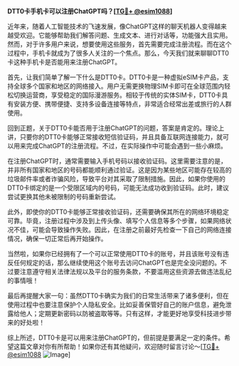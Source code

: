 **DTT0卡手机卡可以注册ChatGPT吗？[[TG💪+ @esim1088](https://t.me/s/esim1088)]**

近年来，随着人工智能技术的飞速发展，像ChatGPT这样的聊天机器人变得越来越受欢迎。它能够帮助我们解答问题、生成文本、进行对话等，功能强大且实用。然而，对于许多用户来说，想要使用这些服务，首先需要完成注册流程。而在这个过程中，手机卡就成为了很多人关注的一个焦点。那么，今天我们就来聊聊DTT0卡这种手机卡是否能用来注册ChatGPT。

首先，让我们简单了解一下什么是DTT0卡。DTT0卡是一种虚拟eSIM卡产品，支持全球多个国家和地区的网络接入。用户无需更换物理SIM卡即可在全球范围内轻松切换运营商，享受稳定的国际漫游服务。相较于传统的实体SIM卡，DTT0卡具有安装方便、携带便捷、支持多设备连接等特点，非常适合经常出差或旅行的人群使用。

回到正题，关于DTT0卡能否用于注册ChatGPT的问题，答案是肯定的。理论上讲，只要你的DTT0卡能够正常接收短信验证码，并且具备互联网连接能力，就可以用来完成ChatGPT的注册流程。不过，在实际操作中可能会遇到一些小麻烦。

在注册ChatGPT时，通常需要输入手机号码以接收验证码。这里需要注意的是，并非所有国家和地区的号码都能顺利通过验证。这是因为某些地区可能存在较高的垃圾邮件率或者诈骗风险，导致平台对其采取了限制措施。因此，如果你使用的DTT0卡绑定的是一个受限区域内的号码，可能无法成功收到验证码。此时，建议尝试更换其他未被限制的号码重新尝试。

此外，即使你的DTT0卡能够正常接收验证码，还需要确保其所在的网络环境稳定可靠。毕竟，注册过程中涉及到上传头像、填写个人信息等多个步骤，如果网络状况不佳，可能会导致操作失败。因此，在注册之前最好先检查一下自己的网络连接情况，确保一切正常后再开始操作。

当然啦，如果你已经拥有了一个可以正常使用DTT0卡的账号，并且该账号没有违反任何规定的话，那么继续使用这个账号去访问ChatGPT也是完全没问题的。不过要注意遵守相关法律法规以及平台的服务条款，不要滥用这些资源去做违法乱纪的事情哦！

最后再提醒大家一句：虽然DTT0卡确实为我们的日常生活带来了诸多便利，但在使用过程中也要注意保护个人隐私安全。比如妥善保管好自己的账户信息，避免泄露给他人；定期更新密码以防被盗取等等。只有这样，才能更好地享受科技进步带来的好处啦！

综上所述，DTT0卡是可以用来注册ChatGPT的，但前提是要满足一定的条件。希望这篇文章对你有所帮助！如果你还有其他疑问，欢迎随时留言讨论～[[TG💪+ @esim1088](https://t.me/s/esim1088) ![Image](https://i.postimg.cc/4NQfJmqS/Snipaste-2025-05-13-00-14-12.png)]